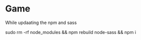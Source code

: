 # Game

While updaating the npm and sass

sudo rm -rf node_modules && npm rebuild node-sass && npm i
